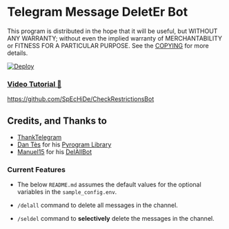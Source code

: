 # Telegram Message DeletEr Bot

This program is distributed in the hope that it will be useful, but WITHOUT ANY WARRANTY; without even the implied warranty of MERCHANTABILITY or FITNESS FOR A PARTICULAR PURPOSE. See the [COPYING](./COPYING) for more details.


[![Deploy](https://www.herokucdn.com/deploy/button.svg)](https://heroku.com/deploy)


### [Video Tutorial 🎥](https://youtu.be/RHQ-RP4_pKY)

https://github.com/SpEcHiDe/CheckRestrictionsBot

## Credits, and Thanks to

* [ThankTelegram](https://telegram.dog/ThankTelegram)
* [Dan Tès](https://telegram.dog/haskell) for his [Pyrogram Library](https://github.com/pyrogram/pyrogram)
* [Manuel15](https://telegram.dog/manuei15) for his [DelAllBot](https://telegram.dog/delall_bot)


### Current Features
- The below `README.md` assumes the default values for the optional variables in the `sample_config.env`.


- `/delall` command to delete all messages in the channel.

- `/seldel` command to **selectively** delete the messages in the channel.
